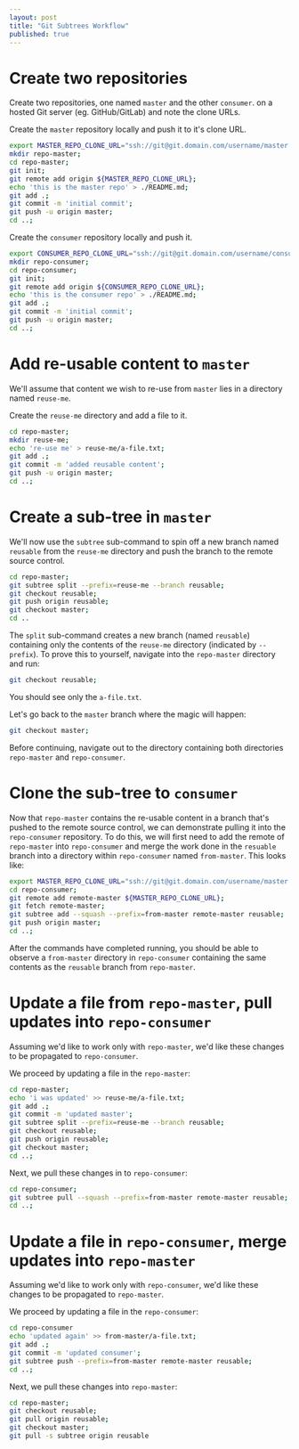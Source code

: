 ```yaml
---
layout: post
title: "Git Subtrees Workflow"
published: true
---
```


# Create two repositories

Create two repositories, one named `master` and the other `consumer`. on a hosted Git server (eg. GitHub/GitLab) and note the clone URLs.

Create the `master` repository locally and push it to it's clone URL.

```sh
export MASTER_REPO_CLONE_URL="ssh://git@git.domain.com/username/master.git";
mkdir repo-master;
cd repo-master;
git init;
git remote add origin ${MASTER_REPO_CLONE_URL};
echo 'this is the master repo' > ./README.md;
git add .;
git commit -m 'initial commit';
git push -u origin master;
cd ..;
```

Create the `consumer` repository locally and push it.

```sh
export CONSUMER_REPO_CLONE_URL="ssh://git@git.domain.com/username/consumer.git";
mkdir repo-consumer;
cd repo-consumer;
git init;
git remote add origin ${CONSUMER_REPO_CLONE_URL};
echo 'this is the consumer repo' > ./README.md;
git add .;
git commit -m 'initial commit';
git push -u origin master;
cd ..;
```

# Add re-usable content to `master`

We'll assume that content we wish to re-use from `master` lies in a directory named `reuse-me`.

Create the `reuse-me` directory and add a file to it.

```sh
cd repo-master;
mkdir reuse-me;
echo 're-use me' > reuse-me/a-file.txt;
git add .;
git commit -m 'added reusable content';
git push -u origin master;
cd ..;
```

# Create a sub-tree in `master`

We'll now use the `subtree` sub-command to spin off a new branch named `reusable` from the `reuse-me` directory and push the branch to the remote source control.

```sh
cd repo-master;
git subtree split --prefix=reuse-me --branch reusable;
git checkout reusable;
git push origin reusable;
git checkout master;
cd ..
```

The `split` sub-command creates a new branch (named `reusable`) containing only the contents of the `reuse-me` directory (indicated by `--prefix`). To prove this to yourself, navigate into the `repo-master` directory and run:

```sh
git checkout reusable;
```

You should see only the `a-file.txt`.

Let's go back to the `master` branch where the magic will happen:

```sh
git checkout master;
```

Before continuing, navigate out to the directory containing both directories `repo-master` and `repo-consumer`.

# Clone the sub-tree to `consumer`

Now that `repo-master` contains the re-usable content in a branch that's pushed to the remote source control, we can demonstrate pulling it into the `repo-consumer` repository. To do this, we will first need to add the remote of `repo-master` into `repo-consumer` and merge the work done in the `resuable` branch into a directory within `repo-consumer` named `from-master`. This looks like:

```sh
export MASTER_REPO_CLONE_URL="ssh://git@git.domain.com/username/master.git";
cd repo-consumer;
git remote add remote-master ${MASTER_REPO_CLONE_URL};
git fetch remote-master;
git subtree add --squash --prefix=from-master remote-master reusable;
git push origin master;
cd ..;
```

After the commands have completed running, you should be able to observe a `from-master` directory in `repo-consumer` containing the same contents as the `reusable` branch from `repo-master`.

# Update a file from `repo-master`, pull updates into `repo-consumer`

Assuming we'd like to work only with `repo-master`, we'd like these changes to be propagated to `repo-consumer`.

We proceed by updating a file in the `repo-master`:

```sh
cd repo-master;
echo 'i was updated' >> reuse-me/a-file.txt;
git add .;
git commit -m 'updated master';
git subtree split --prefix=reuse-me --branch reusable;
git checkout reusable;
git push origin reusable;
git checkout master;
cd ..;
```

Next, we pull these changes in to `repo-consumer`:

```sh
cd repo-consumer;
git subtree pull --squash --prefix=from-master remote-master reusable;
cd ..;
```

# Update a file in `repo-consumer`, merge updates into `repo-master`

Assuming we'd like to work only with `repo-consumer`, we'd like these changes to be propagated to `repo-master`.

We proceed by updating a file in the `repo-consumer`:

```sh
cd repo-consumer
echo 'updated again' >> from-master/a-file.txt;
git add .;
git commit -m 'updated consumer';
git subtree push --prefix=from-master remote-master reusable;
cd ..;
```

Next, we pull these changes into `repo-master`:

```sh
cd repo-master;
git checkout reusable;
git pull origin reusable;
git checkout master;
git pull -s subtree origin reusable
```
